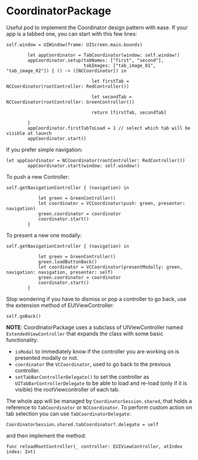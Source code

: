 # CoordinatorPackage

Useful pod to implement the Coordinator design pattern with ease. If your app is a tabbed one, you can start with this few lines:

```
self.window = UIWindow(frame: UIScreen.main.bounds)
        
        let appCoordinator = TabCoordinator(window: self.window!)
        appCoordinator.setup(tabNames: ["first", "second"],
                             tabImages: ["tab_image_01", "tab_image_02"]) { () -> ([NCCoordinator]) in
                                
                                let firstTab = NCCoordinator(rootController: RedController())
                                
                                let secondTab = NCCoordinator(rootController: GreenController())
                                
                                return [firstTab, secondTab]
                                
        }
        appCoordinator.firstTabToLoad = 1 // select which tab will be visible at launch
        appCoordinator.start()
```

If you prefer simple navigation:

```
let appCoordinator = NCCoordinator(rootController: RedController())
        appCoordinator.start(window: self.window!)
```

To push a new Controller:

```
self.getNavigationController { (navigation) in
            
            let green = GreenController()
            let coordinator = VCCoordinator(push: green, presenter: navigation)
            green.coordinator = coordinator
            coordinator.start()
        }
```

To present a new one modally:

```
self.getNavigationController { (navigation) in
            
            let green = GreenController()
            green.loadButtonBack()
            let coordinator = VCCoordinator(presentModally: green, navigation: navigation, presenter: self)
            green.coordinator = coordinator
            coordinator.start()
        }
```

Stop wondering if you have to dismiss or pop a controller to go back, use the extension method of EUIViewController:

```
self.goBack()
```

**NOTE**: CoordinatorPackage uses a subclass of UIViewController named `ExtendedViewController` that expands the class with some basic functionality:

* `isModal` to immediately know if the controller you are working on is presented modally or not.
* `coordinator` the `VCCoordinator`, used to go back to the previous controller.
*  `setTabBarControllerDelegate()` to set the controller as `UITabBarControllerDelegate` to be able to load and re-load (only if it is visible) the rootViewcontroller of each tab.

The whole app will be managed by `CoordinatorSession.shared`, that holds a reference to `TabCoordinator` or `NCCoordinator`. To perform custom action on tab selection you can use `TabCoordinatorDelegate`:

```
CoordinatorSession.shared.tabCoordinator?.delegate = self
```

and then implement the method:

```
func reloadRootController(_ controller: EUIViewController, atIndex index: Int)
```
